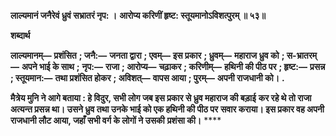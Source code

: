 **लाल्यमानं जनैरेवं ध्रुवं सभ्रातरं नृप: ।** **आरोप्य करिणीं हृष्ट: स्तूयमानोऽविशत्पुरम् ॥ ५३॥** 

**शब्दार्थ** 

**लाल्यमानम्—** **प्रशंसित** **; जनै:—** **जनता द्वारा** **; एवम्—** **इस प्रकार** **; ध्रुवम्—** **महाराज ध्रुव को** **; स-भ्रातरम्—** **अपने भाई के साथ** **;** **नृप:—** **राजा** **; आरोप्य—** **चढ़ाकर** **; करिणीम्—** **हथिनी की पीठ पर** **; हृष्ट:—** **प्रसन्न** **; स्तूयमान:—** **तथा प्रशंसित होकर** **; अविशत्—** **वापस आया** **; पुरम्—** **अपनी राजधानी को।** **.** 

**मैत्रेय मुनि ने आगे बताया : हे विदुर, सभी लोग जब इस प्रकार से ध्रुव महाराज की बड़ाई** **कर रहे थे तो राजा अत्यन्त प्रसन्न था। उसने ध्रुव तथा उनके भाई को एक हथिनी की पीठ पर** **सवार कराया। इस प्रकार वह अपनी राजधानी लौट आया, जहाँ सभी वर्ग के लोगों ने उसकी** **प्रशंसा की।** **** 